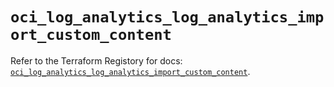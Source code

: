 # `oci_log_analytics_log_analytics_import_custom_content`

Refer to the Terraform Registory for docs: [`oci_log_analytics_log_analytics_import_custom_content`](https://registry.terraform.io/providers/oracle/oci/6.18.0/docs/resources/log_analytics_log_analytics_import_custom_content).
